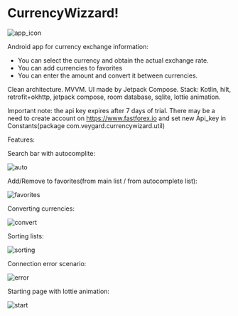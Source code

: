 # CurrencyWizzard!

![app_icon](https://user-images.githubusercontent.com/79571688/188383806-5ec23baa-12fa-4e99-a974-c5553be08986.png)

Android app for currency exchange information: 
- You can select the currency and obtain the actual exchange rate.  
- You can add currencies to favorites
- You can enter the amount and convert it between currencies.

Clean architecture. MVVM. UI made by Jetpack Compose.
Stack: Kotlin, hilt, retrofit+okhttp, jetpack compose, room database, sqlite, lottie animation.

Important note: the api key expires after 7 days of trial. There may be a need to create account on https://www.fastforex.io 
and set new Api_key in Constants(package com.veygard.currencywizard.util)


Features:

Search bar with autocomplite:

![auto](https://user-images.githubusercontent.com/79571688/188390888-9b5cf742-c587-4f98-a23b-5c92631b0d09.gif)

Add/Remove to favorites(from main list / from autocomplete list): 

![favorites](https://user-images.githubusercontent.com/79571688/188390931-0e71c185-1d52-42fa-b3bb-a7ea98e1cb80.gif)

Converting currencies:

![convert](https://user-images.githubusercontent.com/79571688/188391023-cc6a42a5-6284-4926-a749-e64628f14499.gif)

Sorting lists:

![sorting](https://user-images.githubusercontent.com/79571688/188391274-5f2ba3f9-36b7-4117-8408-579fa5c2ecbb.gif)

Connection error scenario:

![error](https://user-images.githubusercontent.com/79571688/188391831-ac4c90d6-3702-4863-87e0-95d8618d84eb.gif)

Starting page with lottie animation:

![start](https://user-images.githubusercontent.com/79571688/188391295-ac28115a-b0ca-4f9e-8764-4f8764eb8829.gif)
